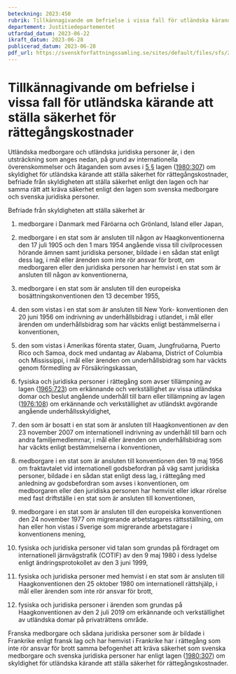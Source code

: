 ```yaml
---
beteckning: 2023:450
rubrik: Tillkännagivande om befrielse i vissa fall för utländska kärande att ställa säkerhet för rättegångskostnader
departement: Justitiedepartementet
utfardad_datum: 2023-06-22
ikraft_datum: 2023-06-28
publicerad_datum: 2023-06-28
pdf_url: https://svenskforfattningssamling.se/sites/default/files/sfs/2023-06/SFS2023-450.pdf
---
```


# Tillkännagivande om befrielse i vissa fall för utländska kärande att ställa säkerhet för rättegångskostnader

Utländska medborgare och utländska juridiska personer är, i den utsträckning som anges nedan, på grund av internationella överenskommelser och åtaganden som avses i [5 §](#5) lagen ([1980:307](https://selex.se/eli/sfs/1980/307)) om skyldighet för utländska kärande att ställa säkerhet för rättegångskostnader, befriade från skyldigheten att ställa säkerhet enligt den lagen och har samma rätt att kräva säkerhet enligt den lagen som svenska medborgare och svenska juridiska personer.

Befriade från skyldigheten att ställa säkerhet är

1. medborgare i Danmark med Färöarna och Grönland, Island eller Japan,

2. medborgare i en stat som är ansluten till någon av Haagkonventionerna den 17 juli 1905 och den 1 mars 1954 angående vissa till civilprocessen hörande ämnen samt juridiska personer, bildade i en sådan stat enligt dess lag, i mål eller ärenden som inte rör ansvar för brott, om medborgaren eller den juridiska personen har hemvist i en stat som är ansluten till någon av konventionerna,

3. medborgare i en stat som är ansluten till den europeiska bosättningskonventionen den 13 december 1955,

4. den som vistas i en stat som är ansluten till New York- konventionen den 20 juni 1956 om indrivning av underhållsbidrag i utlandet, i mål eller ärenden om underhållsbidrag som har väckts enligt bestämmelserna i konventionen,

5. den som vistas i Amerikas förenta stater, Guam, Jungfruöarna, Puerto Rico och Samoa, dock med undantag av Alabama, District of Columbia och Mississippi, i mål eller ärenden om underhållsbidrag som har väckts genom förmedling av Försäkringskassan,

6. fysiska och juridiska personer i rättegång som avser tillämpning av lagen ([1965:723](https://selex.se/eli/sfs/1965/723)) om erkännande och verkställighet av vissa utländska domar och beslut angående underhåll till barn eller tillämpning av lagen ([1976:108](https://selex.se/eli/sfs/1976/108)) om erkännande och verkställighet av utländskt avgörande angående underhållsskyldighet,

7. den som är bosatt i en stat som är ansluten till Haagkonventionen av den 23 november 2007 om internationell indrivning av underhåll till barn och andra familjemedlemmar, i mål eller ärenden om underhållsbidrag som har väckts enligt bestämmelserna i konventionen,

8. medborgare i en stat som är ansluten till konventionen den 19 maj 1956 om fraktavtalet vid internationell godsbefordran på väg samt juridiska personer, bildade i en sådan stat enligt dess lag, i rättegång med anledning av godsbefordran som avses i konventionen, om medborgaren eller den juridiska personen har hemvist eller idkar rörelse med fast driftställe i en stat som är ansluten till konventionen,

9. medborgare i en stat som är ansluten till den europeiska konventionen den 24 november 1977 om migrerande arbetstagares rättsställning, om han eller hon vistas i Sverige som migrerande arbetstagare i konventionens mening,

10. fysiska och juridiska personer vid talan som grundas på fördraget om internationell järnvägstrafik (COTIF) av den 9 maj 1980 i dess lydelse enligt ändringsprotokollet av den 3 juni 1999,

11. fysiska och juridiska personer med hemvist i en stat som är ansluten till Haagkonventionen den 25 oktober 1980 om internationell rättshjälp, i mål eller ärenden som inte rör ansvar för brott,

12. fysiska och juridiska personer i ärenden som grundas på Haagkonventionen av den 2 juli 2019 om erkännande och verkställighet av utländska domar på privaträttens område.

Franska medborgare och sådana juridiska personer som är bildade i Frankrike enligt fransk lag och har hemvist i Frankrike har i rättegång som inte rör ansvar för brott samma befogenhet att kräva säkerhet som svenska medborgare och svenska juridiska personer har enligt lagen ([1980:307](https://selex.se/eli/sfs/1980/307)) om skyldighet för utländska kärande att ställa säkerhet för rättegångskostnader.